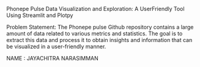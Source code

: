 Phonepe Pulse Data Visualization and Exploration: A UserFriendly Tool Using Streamlit and Plotpy

Problem Statement: The Phonepe pulse Github repository contains a large amount of data related to
various metrics and statistics. The goal is to extract this data and process it to obtain
insights and information that can be visualized in a user-friendly manner.

NAME : JAYACHITRA NARASIMMAN

